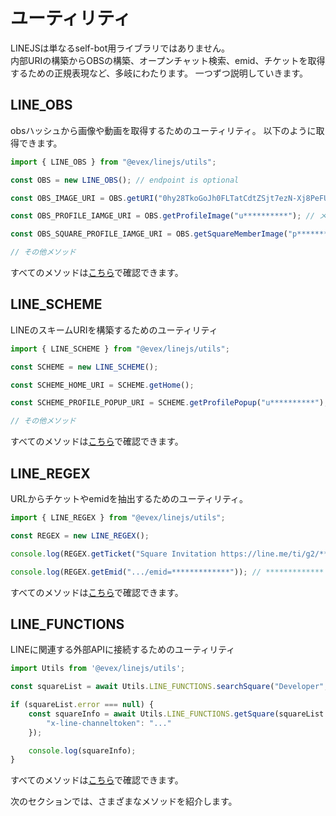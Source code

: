 # ユーティリティ

LINEJSは単なるself-bot用ライブラリではありません。\
内部URIの構築からOBSの構築、オープンチャット検索、emid、チケットを取得するための正規表現など、多岐にわたります。
一つずつ説明していきます。

## LINE_OBS

obsハッシュから画像や動画を取得するためのユーティリティ。
以下のように取得できます。

```ts
import { LINE_OBS } from "@evex/linejs/utils";

const OBS = new LINE_OBS(); // endpoint is optional

const OBS_IMAGE_URI = OBS.getURI("0hy28TkoGoJh0FLTatCdtZSjt7ezN-Xj8PeFUrfHAvey8pHDUcMEppKXR-eisuFGJObRhheCh6KngqGzY"); // obs hash

const OBS_PROFILE_IAMGE_URI = OBS.getProfileImage("u**********"); // メンバーID (mid)

const OBS_SQUARE_PROFILE_IAMGE_URI = OBS.getSquareMemberImage("p**********"); // squareメンバーID (pid)

// その他メソッド
```

すべてのメソッドは[こちら](https://github.com/evex-dev/linejs/blob/main/packages/linejs/utils/obs/index.ts)で確認できます。

## LINE_SCHEME

LINEのスキームURIを構築するためのユーティリティ

```ts
import { LINE_SCHEME } from "@evex/linejs/utils";

const SCHEME = new LINE_SCHEME();

const SCHEME_HOME_URI = SCHEME.getHome();

const SCHEME_PROFILE_POPUP_URI = SCHEME.getProfilePopup("u**********");

// その他メソッド
```

すべてのメソッドは[こちら](https://github.com/evex-dev/linejs/blob/main/packages/linejs/utils/scheme/index.ts)で確認できます。

## LINE_REGEX

URLからチケットやemidを抽出するためのユーティリティ。

```ts
import { LINE_REGEX } from "@evex/linejs/utils";

const REGEX = new LINE_REGEX();

console.log(REGEX.getTicket("Square Invitation https://line.me/ti/g2/*************")); // *************

console.log(REGEX.getEmid(".../emid=*************")); // *************
```

すべてのメソッドは[こちら](https://github.com/evex-dev/linejs/blob/main/packages/linejs/utils/regex/index.ts)で確認できます。

## LINE_FUNCTIONS

LINEに関連する外部APIに接続するためのユーティリティ

```ts
import Utils from '@evex/linejs/utils';

const squareList = await Utils.LINE_FUNCTIONS.searchSquare("Developer", 100);

if (squareList.error === null) {
    const squareInfo = await Utils.LINE_FUNCTIONS.getSquare(squareList.data.squares[0].square.emid, false, {
        "x-line-channeltoken": "..."
    });

    console.log(squareInfo);
}
```

すべてのメソッドは[こちら](https://github.com/evex-dev/linejs/blob/main/packages/linejs/utils/functions/index.ts)で確認できます。

次のセクションでは、さまざまなメソッドを紹介します。
